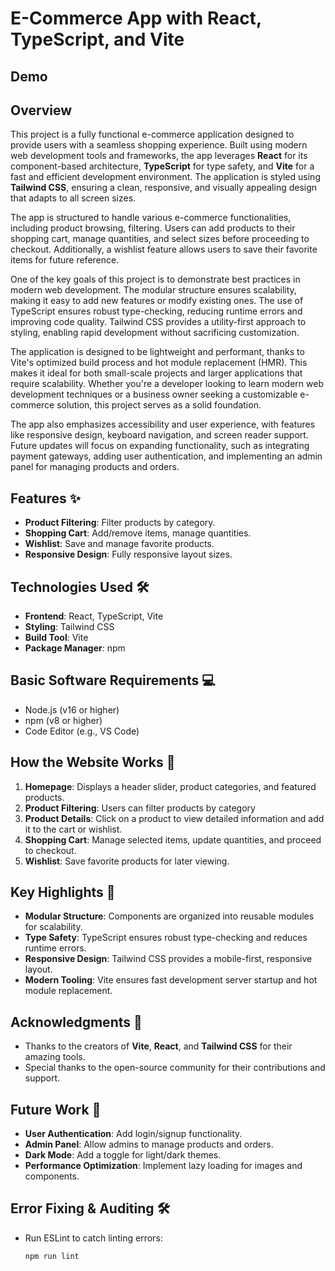 # E-Commerce App with React, TypeScript, and Vite

## Demo

## Overview

This project is a fully functional e-commerce application designed to provide users with a seamless shopping experience. Built using modern web development tools and frameworks, the app leverages **React** for its component-based architecture, **TypeScript** for type safety, and **Vite** for a fast and efficient development environment. The application is styled using **Tailwind CSS**, ensuring a clean, responsive, and visually appealing design that adapts to all screen sizes.

The app is structured to handle various e-commerce functionalities, including product browsing, filtering. Users can add products to their shopping cart, manage quantities, and select sizes before proceeding to checkout. Additionally, a wishlist feature allows users to save their favorite items for future reference.

One of the key goals of this project is to demonstrate best practices in modern web development. The modular structure ensures scalability, making it easy to add new features or modify existing ones. The use of TypeScript ensures robust type-checking, reducing runtime errors and improving code quality. Tailwind CSS provides a utility-first approach to styling, enabling rapid development without sacrificing customization.

The application is designed to be lightweight and performant, thanks to Vite's optimized build process and hot module replacement (HMR). This makes it ideal for both small-scale projects and larger applications that require scalability. Whether you're a developer looking to learn modern web development techniques or a business owner seeking a customizable e-commerce solution, this project serves as a solid foundation.

The app also emphasizes accessibility and user experience, with features like responsive design, keyboard navigation, and screen reader support. Future updates will focus on expanding functionality, such as integrating payment gateways, adding user authentication, and implementing an admin panel for managing products and orders.

## Features ✨

- **Product Filtering**: Filter products by category.
- **Shopping Cart**: Add/remove items, manage quantities.
- **Wishlist**: Save and manage favorite products.
- **Responsive Design**: Fully responsive layout sizes.

## Technologies Used 🛠️

- **Frontend**: React, TypeScript, Vite
- **Styling**: Tailwind CSS
- **Build Tool**: Vite
- **Package Manager**: npm

## Basic Software Requirements 💻

- Node.js (v16 or higher)
- npm (v8 or higher)
- Code Editor (e.g., VS Code)


## How the Website Works 🎥

1. **Homepage**: Displays a header slider, product categories, and featured products.
2. **Product Filtering**: Users can filter products by category
3. **Product Details**: Click on a product to view detailed information and add it to the cart or wishlist.
4. **Shopping Cart**: Manage selected items, update quantities, and proceed to checkout.
5. **Wishlist**: Save favorite products for later viewing.

## Key Highlights 🌟

- **Modular Structure**: Components are organized into reusable modules for scalability.
- **Type Safety**: TypeScript ensures robust type-checking and reduces runtime errors.
- **Responsive Design**: Tailwind CSS provides a mobile-first, responsive layout.
- **Modern Tooling**: Vite ensures fast development server startup and hot module replacement.

## Acknowledgments 🙌

- Thanks to the creators of **Vite**, **React**, and **Tailwind CSS** for their amazing tools.
- Special thanks to the open-source community for their contributions and support.

## Future Work 🔮

- **User Authentication**: Add login/signup functionality.
- **Admin Panel**: Allow admins to manage products and orders.
- **Dark Mode**: Add a toggle for light/dark themes.
- **Performance Optimization**: Implement lazy loading for images and components.

## Error Fixing & Auditing 🛠️

- Run ESLint to catch linting errors:
  ```bash
  npm run lint
